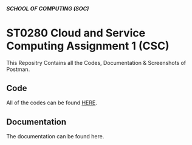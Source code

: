 ##### SCHOOL OF COMPUTING (SOC)

# ST0280 Cloud and Service Computing Assignment 1 (CSC)
This Repositry Contains all the Codes, Documentation & Screenshots of Postman.

## Code
All of the codes can be found [HERE](https://github.com/edee17/CSC_Assignment_1-v2-/tree/master).

## Documentation
The documentation can be found here.
